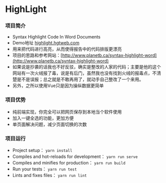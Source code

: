 # HighLight

### 项目简介
+ Syntax Highlight Code In Word Documents
+ Demo地址 [highlight.hgtweb.com](https://highlight.hgtweb.com)
+ 用来把代码进行高亮，从而使得报告中的代码排版更漂亮
+ 项目的思路和参考网站：[http://www.planetb.ca/syntax-highlight-word](http://www.planetb.ca/syntax-highlight-word)
+ 如果说是抄袭的话我也不好反驳，确实是整改的人家的代码；主要是他的这个网站有一次火绒报了毒，说是有后门，虽然我也没有找到火绒的报毒点，不清楚是不是误报；总之就是不敢再用了，就动手自己整改了一个来用。
+ 另外，之所以使用Vue只是因为操纵数据更简单


### 项目优势
+ 纯前端实现，你完全可以把网页保存到本地当个软件使用
+ 加入一键全选的功能，更加方便
+ 单页面解决问题，减少页面切换的次数


### 项目运行
+ Project setup： `yarn install`
+ Compiles and hot-reloads for development： `yarn run serve`
+ Compiles and minifies for production： `yarn run build`
+ Run your tests： `yarn run test`
+ Lints and fixes files： `yarn run lint`
